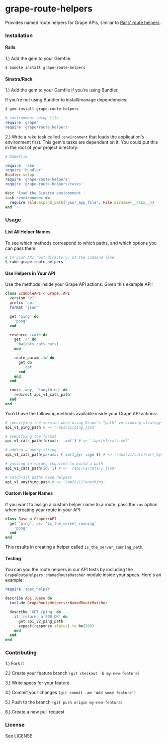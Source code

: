 # grape-route-helpers

 Provides named route helpers for Grape APIs, similar to [Rails' route helpers](http://edgeguides.rubyonrails.org/routing.html#path-and-url-helpers).

### Installation

#### Rails

 1.) Add the gem to your Gemfile.

```bash
$ bundle install grape-route-helpers
```

#### Sinatra/Rack

1.) Add the gem to your Gemfile if you're using Bundler.

If you're not using Bundler to install/manage dependencies:

```bash
$ gem install grape-route-helpers
```

```ruby
# environment setup file
require 'grape'
require 'grape/route_helpers'
```

2.) Write a rake task called `:environment` that loads the application's environment first. This gem's tasks are dependent on it. You could put this in the root of your project directory:

```ruby
# Rakefile

require 'rake'
require 'bundler'
Bundler.setup
require 'grape-route-helpers'
require 'grape-route-helpers/tasks'

desc 'load the Sinatra environment.'
task :environment do
  require File.expand_path('your_app_file', File.dirname(__FILE__))
end
```

### Usage

#### List All Helper Names

To see which methods correspond to which paths, and which options you can pass them:

```bash
# In your API root directory, at the command line
$ rake grape:route_helpers
```

#### Use Helpers in Your API

Use the methods inside your Grape API actions. Given this example API:

```ruby
class ExampleAPI < Grape::API
  version 'v1'
  prefix 'api'
  format 'json'

  get 'ping' do
    'pong'
  end

  resource :cats do
    get '/' do
      %w(cats cats cats)
    end

    route_param :id do
      get do
        'cat'
      end
    end
  end

  route :any, '*anything' do
    redirect api_v1_cats_path
  end
end
```

You'd have the following methods available inside your Grape API actions:

```ruby
# specifying the version when using Grape's "path" versioning strategy
api_v1_ping_path # => '/api/v1/ping.json'

# specifying the format
api_v1_cats_path(format: '.xml') # => '/api/v1/cats.xml'

# adding a query string
api_v1_cats_path(params: { sort_by: :age }) # => '/api/v1/cats?sort_by=age'

# passing in values required to build a path
api_v1_cats_path(id: 1) # => '/api/v1/cats/1.json'

# catch-all paths have helpers
api_v1_anything_path # => '/api/v1/*anything'
```

#### Custom Helper Names

If you want to assign a custom helper name to a route, pass the `:as` option when creating your route in your API:

```ruby
class Base < Grape::API
  get 'ping', as: 'is_the_server_running'
    'pong'
  end
end
```

This results in creating a helper called `is_the_server_running_path`.

#### Testing

You can you the route helpers in our API tests by including the `GrapeRouteHelpers::NamedRouteMatcher` module inside your specs. Here's an example:

```ruby
require 'spec_helper'

describe Api::Base do
  include GrapeRouteHelpers::NamedRouteMatcher

  describe 'GET /ping' do
    it 'returns a 200 OK' do
      get api_v2_ping_path
      expect(response.status).to be(200)
    end
  end
end
```

### Contributing

1.) Fork it

2.) Create your feature branch `(git checkout -b my-new-feature)`

3.) Write specs for your feature

4.) Commit your changes `(git commit -am 'Add some feature')`

5.) Push to the branch `(git push origin my-new-feature)`

6.) Create a new pull request

### License

See LICENSE
